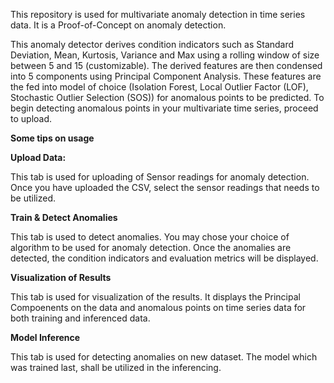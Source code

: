 This repository is used for multivariate anomaly detection in time series data. It is a Proof-of-Concept on anomaly detection. 

This anomaly detector derives condition indicators such as Standard Deviation, Mean, Kurtosis, Variance and Max using a rolling window of size between 5 and 15 (customizable). The derived features are then condensed into 5 components using Principal Component Analysis. These features are the fed into model of choice (Isolation Forest, Local Outlier Factor (LOF), Stochastic Outlier Selection (SOS)) for anomalous points to be predicted. To begin detecting anomalous points in your multivariate time series, proceed to upload.


**Some tips on usage**

**Upload Data:**

This tab is used for uploading of Sensor readings for anomaly detection. Once you have uploaded the CSV, select the sensor readings that needs to be utilized.

**Train & Detect Anomalies**

This tab is used to detect anomalies. You may chose your choice of algorithm to be used for anomaly detection. Once the anomalies are detected, the condition indicators and evaluation metrics will be displayed. 

**Visualization of Results**

This tab is used for visualization of the results. It displays the Principal Compoenents on the data and anomalous points on time series data for both training and inferenced data.

**Model Inference**

This tab is used for detecting anomalies on new dataset. The model which was trained last, shall be utilized in the inferencing.